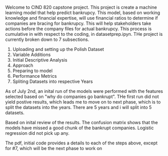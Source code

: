 
Welcome to CIND 820 capstone project. This project is create a machine learning model that help predict bankrupcy. 
This model, based on working knowledge and financial expertise, will use financial ratios to determine if companies are bracing for bankrupcy. 
This will help stakeholders take actions before the company files for actual bankrupcy.
This process is cumulative in with respect to the coding, in datasetprep.ipyn. 
THe project is currently broken down to 7 subsections. 

1. Uploading and setting up the Polish Dataset
2. Variable Additions
3. Initial Descriptive Analysis
4. Approach
5. Preparing to model
6. Performance Metrics
7. Spliting Datasets into respective Years



As of July 2nd, an inital run of the models were performed with the features selected based on "why do companies go bankrupt". THe first run did not yield postive results, which 
leads me to move on to next phase, which is to split the datasets into the years. There are 5 years and i will split into 5 datasets. 

Based on inital review of the results. The confusion matrix shows that the models have missed a good chunk of the bankrupt companies. Logistic regression did not pick up any. 

The pdf, initial code provides a details to each of the steps above, except for #7, which will be the next phase to work on
